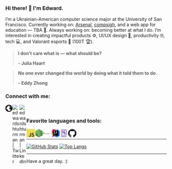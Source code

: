 ### Hi there! 👋 I'm Edward.

I’m a Ukrainian-American computer science major at the University of San Francisco. Currently working on: [Arsenal](https://edwardshturman.com/arsenal), [compsigh](https://edwardshturman.com/compsigh), and a web app for education — TBA 🤫. Always working on: becoming better at what I do. I’m interested in creating impactful products ⚙️, UI/UX design 🎨, productivity 🤓, tech 💻, and Valorant esports 👾 (100T 🏆).

> **I don't care what is — what should be?**
>
> **\- Julia Haart**

> **No one ever changed the world by doing what it told them to do.**
>
> **\- Eddy Zhong**

### Connect with me:

[<img align="left" alt="edwardshturman.com" width="22px" src="https://raw.githubusercontent.com/iconic/open-iconic/master/svg/globe.svg" />][website]
[<img align="left" alt="edwardshturman | Twitter" width="22px" src="https://cdn.jsdelivr.net/npm/simple-icons@v3/icons/twitter.svg" />][twitter]
[<img align="left" alt="edwardshturman | LinkedIn" width="22px" src="https://cdn.jsdelivr.net/npm/simple-icons@v3/icons/linkedin.svg" />][linkedin]

<br />

### Favorite languages and tools:

[<img align="left" alt="JavaScript" width="26px" src="https://raw.githubusercontent.com/github/explore/80688e429a7d4ef2fca1e82350fe8e3517d3494d/topics/javascript/javascript.png" />]()
[<img align="left" alt="Node.js" width="26px" src="https://raw.githubusercontent.com/github/explore/80688e429a7d4ef2fca1e82350fe8e3517d3494d/topics/nodejs/nodejs.png" />]()
[<img align="left" alt="MongoDB" width="26px" src="https://raw.githubusercontent.com/github/explore/80688e429a7d4ef2fca1e82350fe8e3517d3494d/topics/mongodb/mongodb.png" />]()
[<img align="left" alt="IntelliJ IDEA" width="26px" src="https://raw.githubusercontent.com/github/explore/caa262eeb858e81282d6f651d6eef1f8730b54ba/topics/intellij-idea/intellij-idea.png" />]()
[<img align="left" alt="Heroku" width="26px" src="https://raw.githubusercontent.com/github/explore/cb661bc288627f05a5ac4187b00495fd8048c9fa/topics/heroku/heroku.png" />]()
[<img align="left" alt="GitHub" width="26px" src="https://raw.githubusercontent.com/github/explore/78df643247d429f6cc873026c0622819ad797942/topics/github/github.png" />]()

<br />

---

[![GitHub Stats](https://github-readme-stats.vercel.app/api?username=edwardshturman&title_color=e6006b&icon_color=e6006b&border_radius=30&hide=contribs&count_private=true&show_icons=true&custom_title=Edward%27s%20GitHub%20Stats&hide_border=true)](https://github.com/edwardshturman)
[![Top Langs](https://github-readme-stats.vercel.app/api/top-langs/?username=edwardshturman&title_color=e6006b&border_radius=30&layout=compact&hide_border=true)](https://github.com/edwardshturman)

---

Have a great day. :)

[website]: https://edwardshturman.com
[twitter]: https://twitter.com/edwardshturman
[linkedin]: https://linkedin.com/in/edwardshturman

